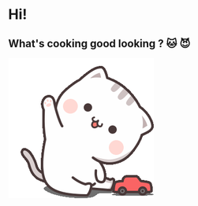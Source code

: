 # Hi! 
## What's cooking good looking ? :cat: :smiling_imp:

![](https://github.com/dragon-arina/crud-table/blob/main/hello.gif)